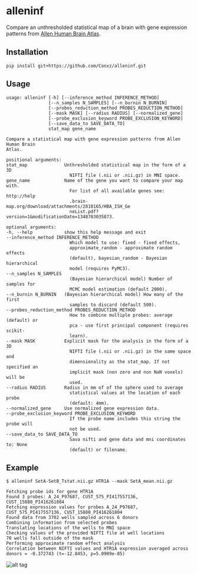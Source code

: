 alleninf
========

Compare an unthresholded statistical map of a brain with gene expression patterns from [Allen Human Brain Atlas](http://human.brain-map.org/).

Installation
------------

    pip install git+https://github.com/Conxz/alleninf.git

Usage
-----


	usage: alleninf [-h] [--inference_method INFERENCE_METHOD]
                  	[--n_samples N_SAMPLES] [--n_burnin N_BURNIN]
                  	[--probes_reduction_method PROBES_REDUCTION_METHOD]
                  	[--mask MASK] [--radius RADIUS] [--normalized_gene]
                  	[--probe_exclusion_keyword PROBE_EXCLUSION_KEYWORD]
                  	[--save_data_to SAVE_DATA_TO]
                  	stat_map gene_name

	Compare a statistical map with gene expression patterns from Allen Human Brain
	Atlas.

	positional arguments:
  	stat_map              Unthresholded statistical map in the form of a 3D
                        	NIFTI file (.nii or .nii.gz) in MNI space.
  	gene_name             Name of the gene you want to compare your map with.
                        	For list of all available genes see: http://help
                        	.brain-map.org/download/attachments/2818165/HBA_ISH_Ge
                        	neList.pdf?version=1&modificationDate=1348783035873.

	optional arguments:
  	-h, --help            show this help message and exit
  	--inference_method INFERENCE_METHOD
                        	Which model to use: fixed - fixed effects,
                        	approximate_random - approximate random effects
                        	(default), bayesian_random - Bayesian hierarchical
                        	model (requires PyMC3).
  	--n_samples N_SAMPLES
                        	(Bayesian hierarchical model) Number of samples for
                        	MCMC model estimation (default 2000).
  	--n_burnin N_BURNIN   (Bayesian hierarchical model) How many of the first
                        	samples to discard (default 500).
  	--probes_reduction_method PROBES_REDUCTION_METHOD
                        	How to combine multiple probes: average (default) or
                        	pca - use first principal component (requires scikit-
                        	learn).
  	--mask MASK           Explicit mask for the analysis in the form of a 3D
                        	NIFTI file (.nii or .nii.gz) in the same space and
                        	dimensionality as the stat_map. If not specified an
                        	implicit mask (non zero and non NaN voxels) will be
                        	used.
  	--radius RADIUS       Radius in mm of of the sphere used to average
                        	statistical values at the location of each probe
                        	(default: 4mm).
  	--normalized_gene     Use normalized gene expression data.
  	--probe_exclusion_keyword PROBE_EXCLUSION_KEYWORD
                        	If the probe name includes this string the probe will
                        	not be used.
  	--save_data_to SAVE_DATA_TO
                        	Sava nifti and gene data and mni coordinates to: None
                        	(default) or filename.

Example
-------

    $ alleninf SetA-SetB_Tstat.nii.gz HTR1A --mask SetA_mean.nii.gz

    Fetching probe ids for gene HTR1A
    Found 3 probes: A_24_P97687, CUST_575_PI417557136, CUST_15880_PI416261804
    Fetching expression values for probes A_24_P97687, CUST_575_PI417557136, CUST_15880_PI416261804
    Found data from 3702 wells sampled across 6 donors
    Combining information from selected probes
    Translating locations of the wells to MNI space
    Checking values of the provided NIFTI file at well locations
    70 wells fall outside of the mask
    Performing approximate random effect analysis
    Correlation between NIFTI values and HTR1A expression averaged across donors = -0.372743 (t=-12.8453, p=5.0909e-05)
    
![alt tag](random_all_subjects.png)
